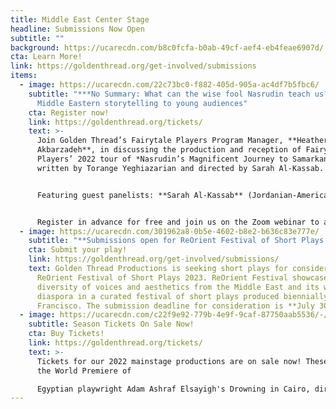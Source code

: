 ```yaml
---
title: Middle East Center Stage
headline: Submissions Now Open
subtitle: ""
background: https://ucarecdn.com/b8c0fcfa-b0ab-49cf-aef4-eb4feae6907d/
cta: Learn More!
link: https://goldenthread.org/get-involved/submissions
items:
  - image: https://ucarecdn.com/22c73bc0-f882-405d-905a-ac4df7b5fbc6/
    subtitle: "***No Summary: What can the wise fool Nasrudin teach us?*** Bringing
      Middle Eastern storytelling to young audiences"
    cta: Register now!
    link: https://goldenthread.org/tickets/
    text: >-
      Join Golden Thread’s Fairytale Players Program Manager, **Heather Rastovac
      Akbarzadeh**, in discussing the production and reception of Fairytale
      Players’ 2022 tour of *Nasrudin’s Magnificent Journey to Samarkand*,
      written by Torange Yeghiazarian and directed by Sarah Al-Kassab.


      Featuring guest panelists: **Sarah Al-Kassab** (Jordanian-American actor, producer, and costume designer), **Sabria Hassan** (program manager with the American Association of Yemeni Students and Professionals), and **Angela Norton Tyler** (teacher at Fruitvale Elementary School in Oakland, CA).


      Register in advance for free and join us on the Zoom webinar to ask your questions directly of the panelists!
  - image: https://ucarecdn.com/301962a8-0b5e-4602-b8e2-b636c83e777e/
    subtitle: "**Submissions open for ReOrient Festival of Short Plays 2023**"
    cta: Submit your play!
    link: https://goldenthread.org/get-involved/submissions/
    text: Golden Thread Productions is seeking short plays for consideration in
      ReOrient Festival of Short Plays 2023. ReOrient Festival showcases the
      diversity of voices and aesthetics from the Middle East and its worldwide
      diaspora in a curated festival of short plays produced biennially in San
      Francisco. The submission deadline for consideration is **July 30, 2022.**
  - image: https://ucarecdn.com/c22f9e92-779b-4e9f-9caf-87750aab5536/-/crop/750x365/0,0/-/preview/
    subtitle: Season Tickets On Sale Now!
    cta: Buy Tickets!
    link: https://goldenthread.org/tickets/
    text: >-
      Tickets for our 2022 mainstage productions are on sale now! These include
      the World Premiere of

      Egyptian playwright Adam Ashraf Elsayigh's Drowning in Cairo, directed by Sahar Assaf and the long-awaited U.S. Premiere of celebrated Iranian playwright Naghmeh Samini's The Language of Wild Berries, translated and directed by Torange Yeghiazarian. Check out our new and improved ticketing! In our continuing efforts to provide an equitable and accessible theatre experience for all, we recently revised our ticketing policies and pricing structure to better reflect the fundamental values we hold that we believe foster a just, inclusive and community-driven space. Visit the [Buy Tickets](https://goldenthread.org/tickets/) page for more information.
---
```

